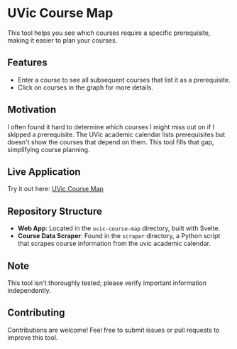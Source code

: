 # UVic Course Map

This tool helps you see which courses require a specific prerequisite, making it easier to plan your courses.

## Features

- Enter a course to see all subsequent courses that list it as a prerequisite.
- Click on courses in the graph for more details.

## Motivation

I often found it hard to determine which courses I might miss out on if I skipped a prerequisite. The UVic academic calendar lists prerequisites but doesn't show the courses that depend on them. This tool fills that gap, simplifying course planning.

## Live Application

Try it out here: [UVic Course Map](https://uvic-course-map.vercel.app)

## Repository Structure

- **Web App**: Located in the `uvic-course-map` directory, built with Svelte.
- **Course Data Scraper**: Found in the `scraper` directory, a Python script that scrapes course information from the uvic academic calendar.

## Note

This tool isn't thoroughly tested; please verify important information independently.

## Contributing

Contributions are welcome! Feel free to submit issues or pull requests to improve this tool.
